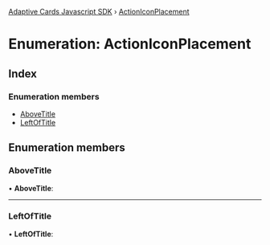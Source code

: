 [Adaptive Cards Javascript SDK](../README.md) › [ActionIconPlacement](actioniconplacement.md)

# Enumeration: ActionIconPlacement

## Index

### Enumeration members

* [AboveTitle](actioniconplacement.md#abovetitle)
* [LeftOfTitle](actioniconplacement.md#leftoftitle)

## Enumeration members

###  AboveTitle

• **AboveTitle**:

___

###  LeftOfTitle

• **LeftOfTitle**:
